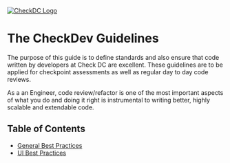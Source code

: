 [![CheckDC Logo](https://avatars.githubusercontent.com/u/66247189?s=100&v=4)](https://avatars.githubusercontent.com/u/66247189?s=100&v=4)
# The CheckDev Guidelines
The purpose of this guide is to define standards and also ensure that code written by developers at Check DC are excellent. These guidelines are to be applied for checkpoint assessments as well as regular day to day code reviews.

As a an Engineer, code review/refactor is one of the most important aspects of what you do and doing it right is instrumental to writing better, highly scalable and extendable code.

## Table of Contents
-   [General Best Practices](https://github.com/Check-DC/documentation/blob/main/best-practices.md)
-   [UI Best Practices](https://github.com/Check-DC/documentation/blob/main/ui-best-practices.md)
